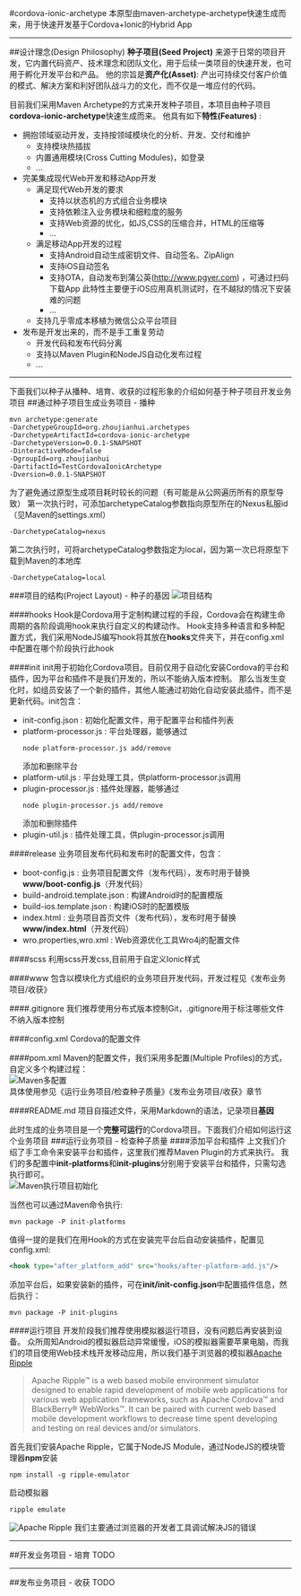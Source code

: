 #cordova-ionic-archetype
本原型由maven-archetype-archetype快速生成而来，用于快速开发基于Cordova+Ionic的Hybrid App

---

##设计理念(Design Philosophy)
**种子项目(Seed Project)** 来源于日常的项目开发，它内置代码资产、技术理念和团队文化，用于后续一类项目的快速开发，也可用于孵化开发平台和产品。
他的宗旨是**资产化(Asset)**: 产出可持续交付客户价值的模式、解决方案和利好团队战斗力的文化，而不仅是一堆应付的代码。

目前我们采用Maven Archetype的方式来开发种子项目，本项目由种子项目**cordova-ionic-archetype**快速生成而来。
他具有如下**特性(Features)** : 

- 拥抱领域驱动开发，支持按领域模块化的分析、开发、交付和维护
    - 支持模块热插拔
    - 内置通用模块(Cross Cutting Modules)，如登录
    - ...
- 完美集成现代Web开发和移动App开发    
    - 满足现代Web开发的要求
        - 支持以状态机的方式组合业务模块
        - 支持依赖注入业务模块和细粒度的服务
        - 支持Web资源的优化，如JS,CSS的压缩合并，HTML的压缩等
        - ...
    - 满足移动App开发的过程
        - 支持Android自动生成密钥文件、自动签名、ZipAlign
        - 支持iOS自动签名
        - 支持OTA，自动发布到蒲公英(http://www.pgyer.com) ，可通过扫码下载App
          此特性主要便于iOS应用真机测试时，在不越狱的情况下安装难的问题
        - ...  
    - 支持几乎零成本移植为微信公众平台项目 
- 发布是开发出来的，而不是手工重复劳动
    - 开发代码和发布代码分离
    - 支持以Maven Plugin和NodeJS自动化发布过程
    - ...

---

下面我们以种子从播种、培育、收获的过程形象的介绍如何基于种子项目开发业务项目
##通过种子项目生成业务项目 - 播种
```
mvn archetype:generate 
-DarchetypeGroupId=org.zhoujianhui.archetypes
-DarchetypeArtifactId=cordova-ionic-archetype
-DarchetypeVersion=0.0.1-SNAPSHOT
-DinteractiveMode=false 
-DgroupId=org.zhoujianhui
-DartifactId=TestCordovaIonicArchetype
-Dversion=0.0.1-SNAPSHOT 
```

为了避免通过原型生成项目耗时较长的问题（有可能是从公网遍历所有的原型导致）
第一次执行时，可添加archetypeCatalog参数指向原型所在的Nexus私服id（见Maven的settings.xml）
```
-DarchetypeCatalog=nexus
```

第二次执行时，可将archetypeCatalog参数指定为local，因为第一次已将原型下载到Maven的本地库
```
-DarchetypeCatalog=local
```

###项目的结构(Project Layout) - 种子的基因
![项目结构](http://zhoujianhui.bitbucket.org/maven-archetype/cordova-ionic-archetype-layout.png)

####hooks
Hook是Cordova用于定制构建过程的手段，Cordova会在构建生命周期的各阶段调用hook来执行自定义的构建动作。
Hook支持多种语言和多种配置方式，我们采用NodeJS编写hook将其放在**hooks**文件夹下，并在config.xml中配置在哪个阶段执行此hook

####init
init用于初始化Cordova项目。目前仅用于自动化安装Cordova的平台和插件，因为平台和插件不是我们开发的，所以不能纳入版本控制。
那么当发生变化时，如组员安装了一个新的插件，其他人能通过初始化自动安装此插件，而不是更新代码。init包含：

- init-config.json : 初始化配置文件，用于配置平台和插件列表
- platform-processor.js : 平台处理器，能够通过
  ```
  node platform-processor.js add/remove
  ```
  添加和删除平台
- platform-util.js : 平台处理工具，供platform-processor.js调用
- plugin-processor.js : 插件处理器，能够通过
  ```
  node plugin-processor.js add/remove
  ```
  添加和删除插件
- plugin-util.js : 插件处理工具，供plugin-processor.js调用  

####release
业务项目发布代码和发布时的配置文件，包含：

- boot-config.js : 业务项目配置文件（发布代码），发布时用于替换**www/boot-config.js**（开发代码）
- build-android.template.json : 构建Android时的配置模版
- build-ios.template.json : 构建iOS时的配置模版
- index.html : 业务项目首页文件（发布代码），发布时用于替换**www/index.html**（开发代码）
- wro.properties,wro.xml : Web资源优化工具Wro4j的配置文件

####scss
利用scss开发css,目前用于自定义Ionic样式

####www
包含以模块化方式组织的业务项目开发代码，开发过程见《发布业务项目/收获》

####.gitignore
我们推荐使用分布式版本控制Git，.gitignore用于标注哪些文件不纳入版本控制

####config.xml
Cordova的配置文件

####pom.xml
Maven的配置文件，我们采用多配置(Multiple Profiles)的方式，自定义多个构建过程：  
![Maven多配置](http://zhoujianhui.bitbucket.org/maven-archetype/cordova-ionic-archetype-multiple-profiles.png)    
具体使用参见《运行业务项目/检查种子质量》《发布业务项目/收获》章节

####README.md
项目自描述文件，采用Markdown的语法，记录项目**基因**

此时生成的业务项目是一个**完整可运行**的Cordova项目。下面我们介绍如何运行这个业务项目
###运行业务项目 - 检查种子质量
####添加平台和插件
上文我们介绍了手工命令来安装平台和插件，这里我们推荐Maven Plugin的方式来执行。
我们的多配置中**init-platforms**和**init-plugins**分别用于安装平台和插件，只需勾选执行即可。  
![Maven执行项目初始化](http://zhoujianhui.bitbucket.org/maven-archetype/cordova-ionic-archetype-init.png)   

当然也可以通过Maven命令执行:
```
mvn package -P init-platforms
```
值得一提的是我们在用Hook的方式在安装完平台后自动安装插件，配置见config.xml:
```xml
<hook type="after_platform_add" src="hooks/after-platform-add.js"/>
```
添加平台后，如果安装新的插件，可在**init/init-config.json**中配置插件信息，然后执行：
```
mvn package -P init-plugins
```

####运行项目
开发阶段我们推荐使用模拟器运行项目，没有问题后再安装到设备。
众所周知Android的模拟器启动异常缓慢，iOS的模拟器需要苹果电脑，而我们的项目使用Web技术栈开发移动应用，所以我们基于浏览器的模拟器[Apache Ripple](http://ripple.incubator.apache.org)
>Apache Ripple™ is a web based mobile environment simulator designed to enable rapid development of mobile web applications for various web application frameworks, such as Apache Cordova™ and BlackBerry® WebWorks™. 
>It can be paired with current web based mobile development workflows to decrease time spent developing and testing on real devices and/or simulators.

首先我们安装Apache Ripple，它属于NodeJS Module，通过NodeJS的模块管理器**npm**安装
```
npm install -g ripple-emulator
```

启动模拟器
```
ripple emulate
``` 
![Apache Ripple](http://zhoujianhui.bitbucket.org/maven-archetype/cordova-ionic-archetype-ripple.png) 
我们主要通过浏览器的开发者工具调试解决JS的错误

---

##开发业务项目 - 培育
TODO

---

##发布业务项目 - 收获
TODO
